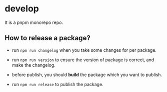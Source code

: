 # develop

It is a pnpm monorepo repo.

## How to release a package?

- run `npm run changelog` when you take some changes for per package.

- run `npm run version` to ensure the version of package is correct, and make the changelog.

- before publish, you should **build** the package which you want to publish.

- run `npm run release` to publish the package.

